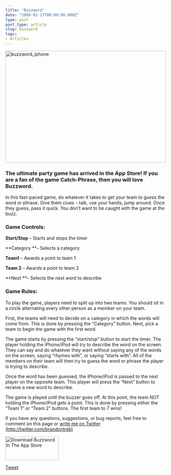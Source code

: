 ```yaml
---
title: 'Buzzword'
date: "2009-02-17T00:00:00.000Z"
type: post 
post_type: article
slug: buzzword
tags: 
- Articles
---
```

<img class="alignnone size-full wp-image-24" title="buzzword_iphone" src="/uploads/2009/buzzword_iphone.png" alt="buzzword_iphone" width="500" height="348" /></p> 

### The ultimate party game has arrived in the App Store! If you are a fan of the game Catch-Phrase, then you will love Buzzword.

In this fast-paced game, do whatever it takes to get your team to guess the word or phrase. Give them clues &#8211; talk, use your hands, jump around. Once they guess, pass it quick. You don&#8217;t want to be caught with the game at the buzz. </p> 

### Game Controls:

**Start/Stop** &#8211; Starts and stops the timer

**Category **&#8211; Selects a category

**Team1** &#8211; Awards a point to team 1

**Team 2** &#8211; Awards a point to team 2

**Next **&#8211; Selects the next word to describe</p> 

### Game Rules:

<span>To play the game, players need to split up into two teams. </span>You should sit in a circle alternating every other person as a member on your team. 

First, the teams will need to decide on a category in which the words will come from. This is done by pressing the &#8220;Category&#8221; button. Next, pick a team to begin the game with the first word. 

The game starts by pressing the &#8220;start/stop&#8221; button to start the timer. The player holding the iPhone/iPod will try to describe the word on the screen. They can say and do whatever they want without saying any of the words on the screen, saying &#8220;rhymes with&#8221;, or saying &#8220;starts with&#8221;. All of the members on their team will then try to guess the word or phrase the player is trying to describe.

Once the word has been guessed, the iPhone/iPod is passed to the next player on the opposite team. This player will press the &#8220;Next&#8221; button to receive a new word to describe.

The game is played until the buzzer goes off. At this point, the team NOT holding the iPhone/iPod gets a point. This is done by pressing either the &#8220;Team 1&#8221; or &#8220;Team 2&#8221; buttons. The first team to 7 wins!</p> 

If you have any questions, suggestions, or bug reports, feel free to comment on this page or [write me on Twitter (http://twitter.com/brandontreb)][1]

[<img class="alignnone size-full wp-image-98" title="Download Buzzword In The App Store" src="/uploads/2009/avail_on_app_store.png" alt="Download Buzzword In The App Store" width="166" height="74" />][2]

<div style="">
  <a href="http://twitter.com/share" class="twitter-share-button" data-count="horizontal" data-text="Buzzword" data-url="http://brandontreb.com/buzzword"  data-via="brandontreb" data-related="brandontreb:">Tweet</a>
</div>

 [1]: http://twitter.com/brandontreb
 [2]: http://tinyurl.com/at53fu
